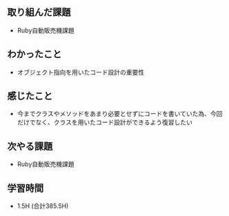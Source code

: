 ## 取り組んだ課題
- Ruby自動販売機課題
  
## わかったこと  
- オブジェクト指向を用いたコード設計の重要性

## 感じたこと  
- 今までクラスやメソッドをあまり必要とせずにコードを書いていた為、今回だけでなく、クラスを用いたコード設計ができるよう復習したい
  
## 次やる課題  
- Ruby自動販売機課題
  
## 学習時間  
- 1.5H (合計385.5H)
